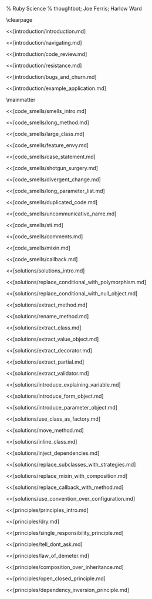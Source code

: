 % Ruby Science
% thoughtbot; Joe Ferris; Harlow Ward

\clearpage

<<[introduction/introduction.md]

<<[introduction/navigating.md]

<<[introduction/code_review.md]

<<[introduction/resistance.md]

<<[introduction/bugs_and_churn.md]

<<[introduction/example_application.md]

\mainmatter

<<[code_smells/smells_intro.md]

<<[code_smells/long_method.md]

<<[code_smells/large_class.md]

<<[code_smells/feature_envy.md]

<<[code_smells/case_statement.md]

<<[code_smells/shotgun_surgery.md]

<<[code_smells/divergent_change.md]

<<[code_smells/long_parameter_list.md]

<<[code_smells/duplicated_code.md]

<<[code_smells/uncommunicative_name.md]

<<[code_smells/sti.md]

<<[code_smells/comments.md]

<<[code_smells/mixin.md]

<<[code_smells/callback.md]

<<[solutions/solutions_intro.md]

<<[solutions/replace_conditional_with_polymorphism.md]

<<[solutions/replace_conditional_with_null_object.md]

<<[solutions/extract_method.md]

<<[solutions/rename_method.md]

<<[solutions/extract_class.md]

<<[solutions/extract_value_object.md]

<<[solutions/extract_decorator.md]

<<[solutions/extract_partial.md]

<<[solutions/extract_validator.md]

<<[solutions/introduce_explaining_variable.md]

<<[solutions/introduce_form_object.md]

<<[solutions/introduce_parameter_object.md]

<<[solutions/use_class_as_factory.md]

<<[solutions/move_method.md]

<<[solutions/inline_class.md]

<<[solutions/inject_dependencies.md]

<<[solutions/replace_subclasses_with_strategies.md]

<<[solutions/replace_mixin_with_composition.md]

<<[solutions/replace_callback_with_method.md]

<<[solutions/use_convention_over_configuration.md]

<<[principles/principles_intro.md]

<<[principles/dry.md]

<<[principles/single_responsibility_principle.md]

<<[principles/tell_dont_ask.md]

<<[principles/law_of_demeter.md]

<<[principles/composition_over_inheritance.md]

<<[principles/open_closed_principle.md]

<<[principles/dependency_inversion_principle.md]
